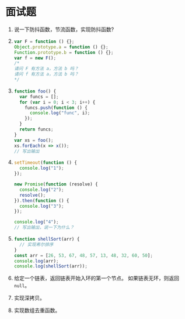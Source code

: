 # 面试题

1. 说一下防抖函数，节流函数，实现防抖函数?

2. ```javascript
   var F = function () {};
   Object.prototype.a = function () {};
   Function.prototype.b = function () {};
   var f = new F();
   /*
   请问 F 有方法 a，方法 b 吗？
   请问 f 有方法 a，方法 b 吗？
   */
   ```

3. ```javascript
   function foo() {
     var funcs = [];
     for (var i = 0; i < 3; i++) {
       funcs.push(function () {
         console.log("func", i);
       });
     }
     return funcs;
   }
   var xs = foo();
   xs.forEach(x => x());
   // 写出输出
   ```

4. ```javascript
   setTimeout(function () {
     console.log("1");
   });
   
   new Promise(function (resolve) {
     console.log("2");
     resolve();
   }).then(function () {
     console.log("3");
   });
   
   console.log("4");
   // 写出输出，说一下为什么？
   ```

5. ```javascript
   function shellSort(arr) {
     // 实现希尔排序
   }
   const arr = [26, 53, 67, 48, 57, 13, 48, 32, 60, 50];
   console.log(arr);
   console.log(shellSort(arr));
   ```

6. 给定一个链表，返回链表开始入环的第一个节点。 如果链表无环，则返回 `null`。

7. 实现深拷贝。

8. 实现数组去重函数。


